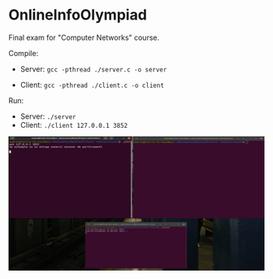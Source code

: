 # OnlineInfoOlympiad
Final exam for "Computer Networks" course.

Compile:
* Server: ```gcc -pthread ./server.c -o server```

* Client: ```gcc -pthread ./client.c -o client```

Run:
* Server: ```./server```
* Client: ```./client 127.0.0.1 3852```


![ ](screenshots/start.png)
